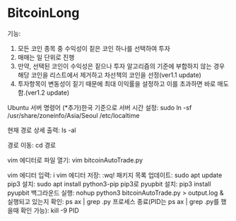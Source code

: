 # BitcoinLong

기능:
1. 모든 코인 종목 중 수익성이 짙은 코인 하나를 선택하여 투자
2. 매매는 일 단위로 진행
3. 만약, 선택된 코인이 수익성은 짙으나 투자 알고리즘의 기준에 부합하지 않는 경우 해당 코인을 리스트에서 제거하고 차선책의 코인을 선정(ver1.1 update)
4. 투자항목이 변동성이 짙기 때문에 최대 이익률을 설정하고 이를 초과하면 바로 매도함.(ver1.2 update)

Ubuntu 서버 명령어
(*추가)한국 기준으로 서버 시간 설정: sudo ln -sf /usr/share/zoneinfo/Asia/Seoul /etc/localtime

현재 경로 상세 출력: ls -al

경로 이동: cd 경로

vim 에디터로 파일 열기: vim bitcoinAutoTrade.py

vim 에디터 입력: i
vim 에디터 저장: :wq!
패키지 목록 업데이트: sudo apt update
pip3 설치: sudo apt install python3-pip
pip3로 pyupbit 설치: pip3 install pyupbit
백그라운드 실행: nohup python3 bitcoinAutoTrade.py > output.log &
실행되고 있는지 확인: ps ax | grep .py
프로세스 종료(PID는 ps ax | grep .py를 했을때 확인 가능): kill -9 PID
